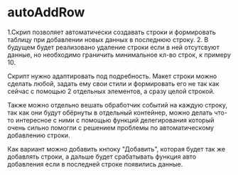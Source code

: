 # autoAddRow

1.Скрип позволяет автоматически создавать строки и формировать таблицу при добавлении новых данных в последнюю строку.
2. В будущем будет реализовано удаление строки если в ней отсутсвуют данные, но необходимо граничить минимальное кл-во строк, к примеру 10.

Скрипт нужно адаптировать под подребность. Макет строки можно сделать любой, задать ему свои стили и формировать его не так как сейчас с помощью 2 отдельных элементов, а сразу целой строкой.

Также можно отдельно вешать обработчик событий на каждую строку, так как они будут обёрнуты в отдельный контейнер, можно делать что-то интересное с ними с помощью функций делегирования который очень сильно помогли с решением проблемы по автоматическому добавлению строки.

Как вариант можно добавить кнпоку "Добавить", которая будет так же добавлять строки, а дальше будет срабатывать функция авто добавления если в последней строке появились данные.
